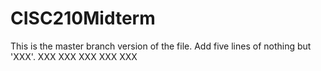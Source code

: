 # CISC210Midterm
This is the master branch version of the file.  Add five lines of nothing but 'XXX'.
XXX
XXX
XXX
XXX
XXX
